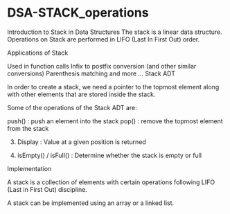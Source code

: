 # DSA-STACK_operations

Introduction to Stack in Data Structures
The stack is a linear data structure. Operations on Stack are performed in LIFO (Last In First Out) order.

Applications of Stack

Used in function calls
Infix to postfix conversion (and other similar conversions)
Parenthesis matching and more …
Stack ADT

In order to create a stack, we need a pointer to the topmost element along with other elements that are stored inside the stack.

Some of the operations of the Stack ADT are:

push() : push an element into the stack
pop() : remove the topmost element from the stack


  3. Display : Value at a given position is returned

 4. isEmpty() / isFull() : Determine whether the stack is empty or full

Implementation

A stack is a collection of elements with certain operations following LIFO (Last in First Out) discipline.

A stack can be implemented using an array or a linked list.
